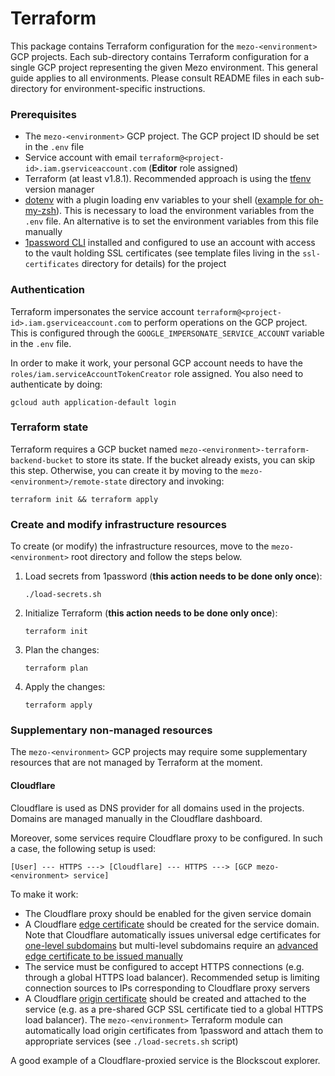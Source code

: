 # Terraform

This package contains Terraform configuration for the `mezo-<environment>` GCP projects.
Each sub-directory contains Terraform configuration for a single GCP project representing
the given Mezo environment. This general guide applies to all environments. Please consult
README files in each sub-directory for environment-specific instructions.

### Prerequisites

- The `mezo-<environment>` GCP project. The GCP project ID should be set in the `.env` file
- Service account with email `terraform@<project-id>.iam.gserviceaccount.com` (**Editor** role assigned)
- Terraform (at least v1.8.1). Recommended approach is using the [tfenv](https://github.com/tfutils/tfenv) version manager
- [dotenv](https://www.npmjs.com/package/dotenv) with a plugin loading env 
  variables to your shell ([example for oh-my-zsh](https://github.com/ohmyzsh/ohmyzsh/tree/master/plugins/dotenv)).
  This is necessary to load the environment variables from the `.env` file.
  An alternative is to set the environment variables from this file manually
- [1password CLI](https://developer.1password.com/docs/cli/get-started) installed and configured to use an account with access 
  to the vault holding SSL certificates (see template files living in the 
  `ssl-certificates` directory for details) for the project

### Authentication

Terraform impersonates the service account `terraform@<project-id>.iam.gserviceaccount.com` 
to perform operations on the GCP project. This is configured through the
`GOOGLE_IMPERSONATE_SERVICE_ACCOUNT` variable in the `.env` file.

In order to make it work, your personal GCP account needs to have the 
`roles/iam.serviceAccountTokenCreator` role assigned. You also need to
authenticate by doing:
```shell
gcloud auth application-default login
```

### Terraform state

Terraform requires a GCP bucket named `mezo-<environment>-terraform-backend-bucket` to 
store its state. If the bucket already exists, you can skip this step. Otherwise, you can 
create it by moving to the `mezo-<environment>/remote-state` directory and invoking:
```shell
terraform init && terraform apply
```

### Create and modify infrastructure resources

To create (or modify) the infrastructure resources, move to the `mezo-<environment>` root 
directory and follow the steps below.

1. Load secrets from 1password (**this action needs to be done only once**):
    ```shell
    ./load-secrets.sh
    ```

2. Initialize Terraform (**this action needs to be done only once**):
    ```shell
    terraform init
    ``` 

3. Plan the changes:
    ```shell
    terraform plan
    ```
4. Apply the changes:
    ```shell
    terraform apply
    ```

### Supplementary non-managed resources

The `mezo-<environment>` GCP projects may require some supplementary resources that are 
not managed by Terraform at the moment.

#### Cloudflare

Cloudflare is used as DNS provider for all domains used in the projects.
Domains are managed manually in the Cloudflare dashboard.

Moreover, some services require Cloudflare proxy to be configured. 
In such a case, the following setup is used:
```asciidoc
[User] --- HTTPS ---> [Cloudflare] --- HTTPS ---> [GCP mezo-<environment> service]
```
To make it work:
- The Cloudflare proxy should be enabled for the given service domain
- A Cloudflare [edge certificate](https://developers.cloudflare.com/ssl/edge-certificates/) 
  should be created for the service domain. Note that Cloudflare automatically
  issues universal edge certificates for 
  [one-level subdomains](https://developers.cloudflare.com/ssl/troubleshooting/version-cipher-mismatch/#multi-level-subdomains) 
  but multi-level subdomains require an 
  [advanced edge certificate to be issued manually](https://developers.cloudflare.com/ssl/edge-certificates/advanced-certificate-manager/manage-certificates/)
- The service must be configured to accept HTTPS connections (e.g. through 
  a global HTTPS load balancer). Recommended setup is limiting connection
  sources to IPs corresponding to Cloudflare proxy servers
- A Cloudflare [origin certificate](https://developers.cloudflare.com/ssl/origin-configuration/origin-ca) 
  should be created and attached to the service 
  (e.g. as a pre-shared GCP SSL certificate tied to a global HTTPS load balancer).
  The `mezo-<environment>` Terraform module can automatically load origin certificates
  from 1password and attach them to appropriate 
  services (see `./load-secrets.sh` script)
  
A good example of a Cloudflare-proxied service is the Blockscout explorer.
